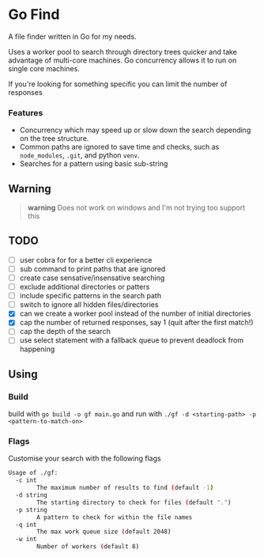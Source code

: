 # Go Find
A file finder written in Go for my needs.

Uses a worker pool to search through directory trees quicker and take advantage of multi-core machines.
Go concurrency allows it to run on single core machines.

If you're looking for something specific you can limit the number of responses

### Features
 - Concurrency which may speed up or slow down the search depending on the tree structure. 
 - Common paths are ignored to save time and checks, such as `node_modules`, `.git`, and python `venv`.
 - Searches for a pattern using basic sub-string

## Warning
> **warning**
> Does not work on windows and I'm not trying too support this

## TODO
 - [ ] user cobra for for a better cli experience
 - [ ] sub command to print paths that are ignored
 - [ ] create case sensative/insensative searching
 - [ ] exclude additional directories or patters
 - [ ] include specific patterns in the search path
 - [ ] switch to ignore all hidden files/directories
 - [x] can we create a worker pool instead of the number of initial directories
 - [x] cap the number of returned responses, say 1 (quit after the first match!)
 - [ ] cap the depth of the search
 - [ ] use select statement with a fallback queue to prevent deadlock from happening

## Using
### Build
build with `go build -o gf main.go` and run with `./gf -d <starting-path> -p <pattern-to-match-on>`

### Flags
Customise your search with the following flags
```bash
Usage of ./gf:
  -c int
    	The maximum number of results to find (default -1)
  -d string
    	The starting directory to check for files (default ".")
  -p string
    	A pattern to check for within the file names
  -q int
    	The max work queue size (default 2048)
  -w int
    	Number of workers (default 8)
```
